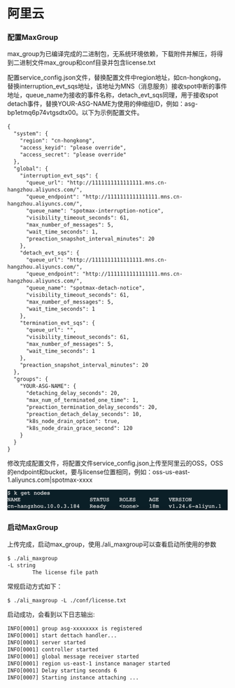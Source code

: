 # 阿里云

### 配置MaxGroup

max\_group为已编译完成的二进制包，无系统环境依赖，下载附件并解压，将得到二进制文件max\_group和conf目录并包含license.txt

配置service\_config.json文件，替换配置文件中region地址，如cn-hongkong，替换interruption\_evt\_sqs地址，该地址为MNS（消息服务）接收spot中断的事件地址，queue\_name为接收的事件名称，detach\_evt\_sqs同理，用于接收spot detach事件，替换YOUR-ASG-NAME为使用的伸缩组ID，例如：asg-bp1etmq6p74vtgsdtx00。以下为示例配置文件。

```text
{
  "system": {
    "region": "cn-hongkong",
    "access_keyid": "please override",
    "access_secret": "please override"
  },
  "global": {
    "interruption_evt_sqs": {
      "queue_url": "http://1111111111111111.mns.cn-hangzhou.aliyuncs.com/",
      "queue_endpoint": "http://1111111111111111.mns.cn-hangzhou.aliyuncs.com/",
      "queue_name": "spotmax-interruption-notice",
      "visibility_timeout_seconds": 61,
      "max_number_of_messages": 5,
      "wait_time_seconds": 1,
      "preaction_snapshot_interval_minutes": 20
    },
    "detach_evt_sqs": {
      "queue_url": "http://1111111111111111.mns.cn-hangzhou.aliyuncs.com/",
      "queue_endpoint": "http://1111111111111111.mns.cn-hangzhou.aliyuncs.com/",
      "queue_name": "spotmax-detach-notice",
      "visibility_timeout_seconds": 61,
      "max_number_of_messages": 5,
      "wait_time_seconds": 1
    },
    "termination_evt_sqs": {
      "queue_url": "",
      "visibility_timeout_seconds": 61,
      "max_number_of_messages": 5,
      "wait_time_seconds": 1
    },
    "preaction_snapshot_interval_minutes": 20
  },
  "groups": {
    "YOUR-ASG-NAME": {
      "detaching_delay_seconds": 20,
      "max_num_of_terminated_one_time": 1,
      "preaction_termination_delay_seconds": 20,
      "preaction_detach_delay_seconds": 10,
      "k8s_node_drain_option": true,
      "k8s_node_drain_grace_second": 120
    }
  }
}
```

修改完成配置文件，将配置文件service\_config.json上传至阿里云的OSS，OSS的endpoint和bucket，要与license位置相同，例如：oss-us-east-1.aliyuncs.com\|spotmax-xxxx

![](../../../.gitbook/assets/image%20%2889%29.png)

### 启动MaxGroup

上传完成，启动max\_group，使用./ali\_maxgroup可以查看启动所使用的参数

```text
$ ./ali_maxgroup
-L string
        The license file path
```

常规启动方式如下：

```text
$ ./ali_maxgroup -L ./conf/license.txt
```

启动成功，会看到以下日志输出:

```text
INFO[0001] group asg-xxxxxxxx is registered 
INFO[0001] start dettach handler...                     
INFO[0001] server started                               
INFO[0001] controller started                           
INFO[0001] global message receiver started              
INFO[0001] region us-east-1 instance manager started    
INFO[0001] Delay starting seconds 6                     
INFO[0007] Starting instance attaching ...    
```

